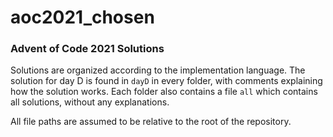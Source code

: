# aoc2021_chosen

### Advent of Code 2021 Solutions

Solutions are organized according to the implementation language. The solution for day D is found in `dayD` in every folder, with comments explaining how the solution works. Each folder also contains a file `all` which contains all solutions, without any explanations.

All file paths are assumed to be relative to the root of the repository.
